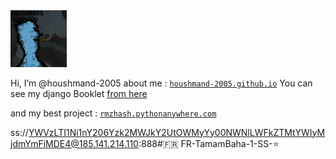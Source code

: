
<img src="https://github.com/houshmand-2005/houshmand-2005/blob/e888bd871edbcfff6fb9c16d5453b92d93be36ba/MRH.png" alt="Markdownify" width="90">

Hi, I’m @houshmand-2005
about me : [`houshmand-2005.github.io`](https://houshmand-2005.github.io)
You can see my django Booklet [from here](https://github.com/houshmand-2005/hash_neco)

and my best project : [`rmzhash.pythonanywhere.com`](http://rmzhash.pythonanywhere.com)
<!-- Just code for fun :) -->

<!---
houshmand-2005/houshmand-2005 is a ✨ special ✨ repository because its `README.md` (this file) appears on your GitHub profile.
You can click the Preview link to take a look at your changes.
--->
ss://YWVzLTI1Ni1nY206Yzk2MWJkY2UtOWMyYy00NWNlLWFkZTMtYWIyMjdmYmFiMDE4@185.141.214.110:888#🇫🇷 FR-TamamBaha-1-SS-⭐️
